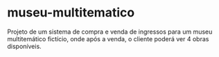 # museu-multitematico
Projeto de um sistema de compra e venda de ingressos para um museu multitemático fictício, onde após a venda, o cliente poderá ver 4 obras disponíveis.
